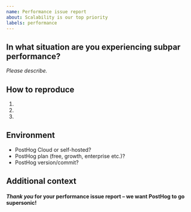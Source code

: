 ```yaml
---
name: Performance issue report
about: Scalability is our top priority
labels: performance
---
```


## In what situation are you experiencing subpar performance?

*Please describe.*

## How to reproduce

1.
2.
3.

## Environment

- PostHog Cloud or self-hosted?
- PostHog plan (free, growth, enterprise etc.)?
- PostHog version/commit?

## Additional context



#### *Thank you* for your performance issue report – we want PostHog to go supersonic!
